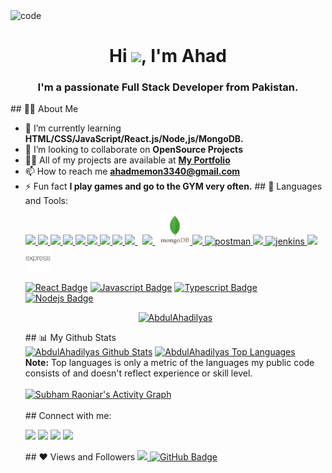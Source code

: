 <img  alt="code" width="400" src="https://media.giphy.com/media/PI3QGKFN6XZUCMMqJm/giphy.gif" alt="">
<h1 align="center">Hi <img src="https://raw.githubusercontent.com/MartinHeinz/MartinHeinz/master/wave.gif" width="30px">, I'm Ahad</h1> <h3 align="center">I'm a passionate Full Stack Developer from Pakistan.</h3> ## 🙋‍♂️ About Me


- 🌱 I’m currently learning **HTML/CSS/JavaScript/React.js/Node,js/MongoDB.** 
- 👯 I’m looking to collaborate on **OpenSource Projects**
- 👨‍💻 All of my projects are available at **[My Portfolio](#)** 
- 📫 How to reach me **ahadmemon3340@gmail.com** 
- ⚡ Fun fact **I play games and go to the GYM very often.** ## 🚀 Languages and Tools: <p align="left"> <a href="https://www.java.com" target="_blank"> <img src="https://img.icons8.com/color/48/000000/java-coffee-cup-logo.png"/> </a> <a href="https://reactjs.org/" target="_blank"> <img src="https://img.icons8.com/color/48/000000/react-native.png"/> </a> <a href="https://spring.io/projects/spring-boot" target="_blank"> <img src="https://img.icons8.com/color/48/000000/spring-logo.png"/> </a> <a href="https://developer.mozilla.org/en-US/docs/Web/JavaScript" target="_blank"> <img src="https://img.icons8.com/color/48/000000/javascript.png"/> </a> <a href="https://www.w3.org/html/" target="_blank"> <img src="https://img.icons8.com/color/48/000000/html-5.png"/> </a> <a href="https://www.w3schools.com/css/" target="_blank"> <img src="https://img.icons8.com/color/48/000000/css3.png"/> </a> <a href="https://getbootstrap.com" target="_blank"> <img src="https://img.icons8.com/color/48/000000/bootstrap.png"/> </a> <a href="https://www.python.org" target="_blank"> <img src="https://img.icons8.com/color/48/000000/python.png"/> </a> <a style="padding-right:8px;" href="https://nodejs.org" target="_blank"> <img src="https://img.icons8.com/color/48/000000/nodejs.png"/> </a> <a style="padding-right:8px;" href="https://www.mysql.com/" target="_blank"> <img src="https://img.icons8.com/fluent/50/000000/mysql-logo.png"/> </a> <a href="https://www.mongodb.com/" target="_blank"> <img src="https://raw.githubusercontent.com/devicons/devicon/master/icons/mongodb/mongodb-original-wordmark.svg" alt="mongodb" width="48" height="48"/> </a> <a href="https://firebase.google.com/" target="_blank"> <img src="https://img.icons8.com/color/48/000000/firebase.png"/> </a> <a href="https://postman.com" target="_blank"> <img src="https://www.vectorlogo.zone/logos/getpostman/getpostman-icon.svg" alt="postman" width="45" height="45"/> </a> <a href="https://git-scm.com/" target="_blank"> <img src="https://img.icons8.com/color/48/000000/git.png"/> </a> <a href="https://www.jenkins.io" target="_blank"> <img src="https://www.vectorlogo.zone/logos/jenkins/jenkins-icon.svg" alt="jenkins" width="48" height="48"/> </a> <a href="https://redux.js.org" target="_blank"> <img src="https://img.icons8.com/color/48/000000/redux.png"/> </a> <a href="https://expressjs.com" target="_blank"> <img src="https://raw.githubusercontent.com/devicons/devicon/master/icons/express/express-original-wordmark.svg" alt="express" width="40" height="40"/> </a> </p> [![React Badge](https://img.shields.io/badge/-React-61DBFB?style=for-the-badge&labelColor=black&logo=react&logoColor=61DBFB)](#)  [![Javascript Badge](https://img.shields.io/badge/-Javascript-F0DB4F?style=for-the-badge&labelColor=black&logo=javascript&logoColor=F0DB4F)](#) [![Typescript Badge](https://img.shields.io/badge/-Typescript-007acc?style=for-the-badge&labelColor=black&logo=typescript&logoColor=007acc)](#) [![Nodejs Badge](https://img.shields.io/badge/-Nodejs-3C873A?style=for-the-badge&labelColor=black&logo=node.js&logoColor=3C873A)](#) <br/> <p align="center"> <a href="https://github.com/AbdulAhadilyas/github-readme-streak-stats"> <img title="🔥 Get streak stats for your profile at git.io/streak-stats" alt="AbdulAhadilyas" src="https://github-readme-streak-stats.herokuapp.com/?user=AbdulAhadilyas&theme=black-ice&hide_border=true&stroke=0000&background=060A0CD0"/> </a> </p> ## 📊 My Github Stats <br/> <a href="https://github.com/AbdulAhadilyas/github-readme-stats"><img alt="AbdulAhadilyas Github Stats" src="https://github-readme-stats.vercel.app/api?username=AbdulAhadilyas&show_icons=true&count_private=true&theme=react&hide_border=true&bg_color=0D1117" /></a> <a href="https://github.com/AbdulAhadilyas/github-readme-stats"><img alt="AbdulAhadilyas Top Languages" src="https://github-readme-stats.vercel.app/api/top-langs/?username=AbdulAhadilyas&langs_count=8&count_private=true&layout=compact&theme=react&hide_border=true&bg_color=0D1117" /></a> <br/> <b>Note:</b> Top languages is only a metric of the languages my public code consists of and doesn't reflect experience or skill level. <br/> <br/> <a href="https://github.com/AbdulAhadilyas/github-readme-activity-graph"><img alt="Subham Raoniar's Activity Graph" src="https://activity-graph.herokuapp.com/graph?username=AbdulAhadilyas&bg_color=0D1117&color=5BCDEC&line=5BCDEC&point=FFFFFF&hide_border=true" /></a> <br/> <br/> ## Connect with me: <p align="left"> <a href = "#"><img src="https://img.icons8.com/fluent/48/000000/linkedin.png"/></a> <a href = "#"><img src="https://img.icons8.com/fluent/48/000000/twitter.png"/></a> <a href = "#"><img src="https://img.icons8.com/fluent/48/000000/instagram-new.png"/></a> <a href = "#"><img src="https://img.icons8.com/color/48/000000/youtube-play.png"/></a> </p> ## ❤ Views and Followers <a href="https://github.com/Meghna-DAS/github-profile-views-counter"> <img src="https://komarev.com/ghpvc/?username=AbdulAhadilyas"> </a> <a href="https://github.com/AbdulAhadilyas?tab=followers"><img src="https://img.shields.io/github/followers/AbdulAhadilyas?label=Followers&style=social" alt="GitHub Badge"></a>
